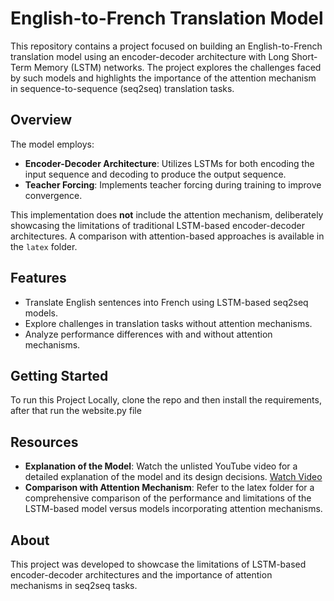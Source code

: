 # English-to-French Translation Model

This repository contains a project focused on building an English-to-French translation model using an encoder-decoder architecture with Long Short-Term Memory (LSTM) networks. The project explores the challenges faced by such models and highlights the importance of the attention mechanism in sequence-to-sequence (seq2seq) translation tasks.

## Overview

The model employs:
- **Encoder-Decoder Architecture**: Utilizes LSTMs for both encoding the input sequence and decoding to produce the output sequence.
- **Teacher Forcing**: Implements teacher forcing during training to improve convergence.

This implementation does **not** include the attention mechanism, deliberately showcasing the limitations of traditional LSTM-based encoder-decoder architectures. A comparison with attention-based approaches is available in the `latex` folder.

## Features
- Translate English sentences into French using LSTM-based seq2seq models.
- Explore challenges in translation tasks without attention mechanisms.
- Analyze performance differences with and without attention mechanisms.

## Getting Started

To run this Project Locally, clone the repo and then install the requirements, after that run the website.py file 

## Resources 
- **Explanation of the Model**: Watch the unlisted YouTube video for a detailed explanation of the model and its design decisions. [Watch Video](https://youtu.be/I_LDBGqHpfU?si=fm9CsyYSlVq4o76U)
- **Comparison with Attention Mechanism**: Refer to the latex folder for a comprehensive comparison of the performance and limitations of the LSTM-based model versus models incorporating attention mechanisms.

## About 
This project was developed to showcase the limitations of LSTM-based encoder-decoder architectures and the importance of attention mechanisms in seq2seq tasks.
